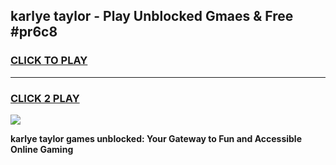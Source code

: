 
## karlye taylor - Play Unblocked Gmaes & Free #pr6c8
<h3>
<a href="https://premium.freeplayer.one?title=karlye_taylor&ref=03M">CLICK TO PLAY</a></h3>
<hr>

<h3>
<a href="https://premium.freeplayer.one?title=karlye_taylor&ref=03M">CLICK 2 PLAY</a>
  
</h3>

<a href="https://premium.freeplayer.one?title=karlye_taylor&ref=03M"><img src="https://clearcache.store/games.png"></a>


**karlye taylor games unblocked: Your Gateway to Fun and Accessible Online Gaming**
